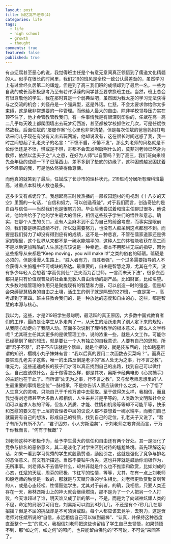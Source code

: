```yaml
---
layout: post
title: 回忆高三老师(4)
categories: life
tags:
  - life
  - high school
  - growth
  - thought
comments: true
featured: false
published: true
---
```


有点迂腐甚至恶心的说，我觉得班主任是个有意无意间真正领悟到了儒道文化精髓的人。似乎在很长的时间里，我们219的班风是全校一致公认最差劲的，虽然学习上有过曾经久居第二的辉煌，但是到了高三我们班的成绩却到了最后一名，一些为自我的成长而积极思考乃至有若许浮躁的同学甚至要求换班主任。当然，班上总会有很尊敬他的学生，我在那时算是一个弱典型吧，虽然因为我太差的学习无法获得与之交流的机会；刘径舟是一个强典型，这是外话。仁慈，不会太要求你给你太多束缚，这是我非常想要的一种管理。而他给人最大的自由，除非学校领导压力实在顶不住了，他才会管教管教我们，有一件事情我是有很深刻印象的，任斌在高一高二几乎每天晚上都爬围墙出去玩梦幻西游，甚至都被学校抓住过几次，可是任斌依然故我，后面任斌的“屡屡作案”他心里也非常清楚，但是每次任斌的爸爸妈妈打电话来问儿子现在有没有又出去玩网游，他却说没有，这在很长时间迷惑了我，我一时之间想起了孔老夫子的名言：“不愤不启，不悱不发”，那么刘老师的风格就是不论你愤还是不愤，悱或是不悱，哥都不会去发啊启啊什么的，莫非刘老师已然身为教师，依然以孟夫子之“人之患，在好为人师”以自警吗？到了高三，我们班向来领先全年级的成绩一下子日落西山，差不多到了垫底的边缘了，这种困惑越发困扰着少不经事的我，可是他依然笑得像尊佛。

而他真的就笑到了最后，任斌成了长沙市的理科状元，219班均分居所有理科班最高，过重点本科线人数也最多。

这多少又有点诡异了。我想起高三时候热播的一部校园题材的电视剧《十八岁的天空》里面的一句话，“自信和努力，可以创造奇迹”。对于我们而言，创造奇迹的是自由与信任——当然我们也是很努力的。毕业后我尝试着和班主任聊过很多，他说过，他始终给予了他的学生最大的信任，相信这些孩子学生们的悟性和意志。确实，在那个人生的关口，没有人会麻木到不会为自己的前途考虑，而事实是眼前的，我们要是确实成绩不好，所以就需要努力，也没有人痴呆到这点都想不到。而要是我们努力了却没有得到应有的成绩，这不是一种悲哀，不管在儒家道家还是佛家的眼里，这个世界从来都不是一碗水能端平的，这种人生的体验能收获在高三而不是以后更加残酷的人生旅途应该说是一种幸运。根本不用那些无端的指导，因为这些指导从来都是“Keep moving，you will make it!”之类的俗套的砥砺。砥砺是必须的，但是漫漫人生路上，“胜人者有力，自胜者强”，一个过多需要指导的人不会获得人生旅程中不可或缺的豁达。最重要的，自由是智慧之源，尤其在今天，没有多少年轻人会想着“学而优则仕”“匹夫而为百世师，一言而未天下法”，很多东西都只是只有价值观普及的社会里无数人自由活动的副产品，比如财富，比如名望。大多数时候管理的作用只是聚拢现有的智慧和力量，可以创造一时的强盛，但是却会束缚智慧栖身的自由之土壤，活生生的例子就是隔壁的221班，一直是第一，高考却到了第四。班主任教会我们的，是一种放达的态度和自由的心，这些，都是智慧的本源与核心。 

我以为，这些，才是219班学生最聪明，最活跃的真正原因，大多数中国式教育者们的工作，最终是让学生从多走向了一，从天生的活跃走向了别人定下来的规矩，从我随心动走向了我随人动。前面多次说到了理科教学的根本意义，那么人文学科呢？尤其班主任其实更多的是做管理工作，说的浓重一些，就是人文工作。可能你已经猜到了我的想法，就是要让一个人有独立的自我意识，人要有自己的思想，所谓“君子不器”，君子不应该就是个器皿，就是个摆设，就是装东西的，比如瞎塞所谓的知识，樱桃小丸子妹妹有言：“我以后真的要用二次函数去买菜吗？”。而真正要实现孔老夫子这些，唯一的出路反倒是老子的“圣人处无为之事，行不言之教”，唯无为，这些迅速成长的孩子们才可以真正找到自己的出路，找到自己可以做什么，自己应该做什么，至于做得怎么样，都是其次，奥斯卡经典电影《心灵捕手》的主题也在于此了。而所谓“处无为之事，行不言之教”，又与邹老师思想里的“人生最重要的事情是定位”一脉相承，不是你告诉人家应该做什么之类，一个了悟了人生意义的灵魂，只能自己于千难万苦中去获取。至于做得怎么样，我相信，而且我觉得刘老师甚至大多数人都相信，人生来并非是平等的，人类政治文明和社会文明可以追求人权的平等，但各人资质、才能、性情和机缘等等却不可能平等，快乐和宽慰的要义在于上层的管理者中层的议说人都不要想着一碗水端平，而我们自己就需要有自己的想法，形成自己的特质，找到自己的定位，孔老夫子又说了，“君子有所为有所不为”，“君子固穷，小人穷斯滥矣”，于刘老师之教育观而言，于万千你我而言，“何有于我哉”？

刘老师这种不积极作为，给予学生最大的信任和自由还有两个好处。其一是淡化了竞争与排名的恶俗意义，其二是淡化了对学生区别对待的尴尬处境。首先理解这句话，如果一看到学习优秀的学生就殷勤赞语，励励引之，这就是强化了竞争与排名的恶俗意义，前文有所描述。当然不要钻牛角尖，这也并非就是鼓励你消极作为，无所事事。刘老师从不去倡导什么，却并非就是什么也不推崇和欣赏，比如刘成的心态，任斌的天赋，周芬的积极，卞红军的性情，等等，尤其，在有一点上刘老师和殷老师的触觉是一致的，那就是与天赋异秉的学生相比，刘老师更欣赏勤奋刻苦的人，或是心态轻松、性情豁达学生。尤其对于前者，的确，我相信，只要人类还存在一天，奥林匹斯山上的神火就会继续燃烧，那不是为了一个人把另一个人打败，今天谁超过了谁，明天谁又成了新的第一，不是，而是为了向诸神炫耀人类的不屈，命定的局限尽可用在，刘易斯可以跑到8秒几几，不还是有个7秒几几在那招摇？但是不屈的挑战却是不可须臾或缺。每个人都应该去竞争，去努力，这是贺老师对任斌所说的“自信，永远相信自己可以做到最棒”、“认真，并保持这种态度直至整个一生”的意义，我相信刘老师把这些也留给了学生自己去领悟，如果领悟不到，那“如之何，如之何”的叩问，也只能留由佛陀的“不可说，不可说”来回答了。
